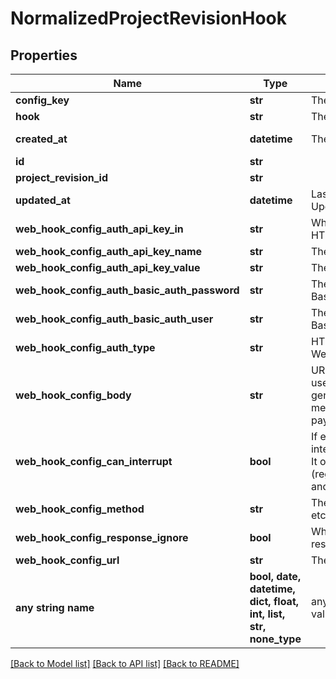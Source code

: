 # NormalizedProjectRevisionHook


## Properties
Name | Type | Description | Notes
------------ | ------------- | ------------- | -------------
**config_key** | **str** | The Hooks Config Key | 
**hook** | **str** | The Hook Type | 
**created_at** | **datetime** | The Project&#39;s Revision Creation Date | [optional] [readonly] 
**id** | **str** |  | [optional] 
**project_revision_id** | **str** |  | [optional] 
**updated_at** | **datetime** | Last Time Project&#39;s Revision was Updated | [optional] [readonly] 
**web_hook_config_auth_api_key_in** | **str** | Whether to send the API Key in the HTTP Header or as a HTTP Cookie | [optional] 
**web_hook_config_auth_api_key_name** | **str** | The name of the api key | [optional] 
**web_hook_config_auth_api_key_value** | **str** | The value of the api key | [optional] 
**web_hook_config_auth_basic_auth_password** | **str** | The password to be sent in the HTTP Basic Auth Header | [optional] 
**web_hook_config_auth_basic_auth_user** | **str** | The username to be sent in the HTTP Basic Auth Header | [optional] 
**web_hook_config_auth_type** | **str** | HTTP Auth Method to use for the Web-Hook | [optional] 
**web_hook_config_body** | **str** | URI pointing to the JsonNet template used for Web-Hook payload generation. Only used for those HTTP methods, which support HTTP body payloads. | [optional] 
**web_hook_config_can_interrupt** | **bool** | If enabled allows the web hook to interrupt / abort the self-service flow. It only applies to certain flows (registration/verification/login/settings) and requires a valid response format. | [optional] 
**web_hook_config_method** | **str** | The HTTP method to use (GET, POST, etc) for the Web-Hook | [optional] 
**web_hook_config_response_ignore** | **bool** | Whether to ignore the Web Hook response | [optional] 
**web_hook_config_url** | **str** | The URL the Web-Hook should call | [optional] 
**any string name** | **bool, date, datetime, dict, float, int, list, str, none_type** | any string name can be used but the value must be the correct type | [optional]

[[Back to Model list]](../README.md#documentation-for-models) [[Back to API list]](../README.md#documentation-for-api-endpoints) [[Back to README]](../README.md)


